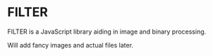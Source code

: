 # FILTER
FILTER is a JavaScript library aiding in image and binary processing.

Will add fancy images and actual files later.
